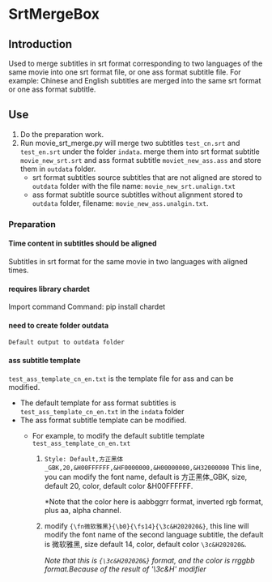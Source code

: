 # SrtMergeBox

## Introduction

Used to merge subtitles in srt format corresponding to two languages of the same movie into one srt format file, or one ass format subtitle file.
For example: Chinese and English subtitles are merged into the same srt format or one ass format subtitle.

## Use

1. Do the preparation work.
2. Run movie_srt_merge.py will merge two subtitles `test_cn.srt` and `test_en.srt` under the folder `indata`.
merge them into srt format subtitle `movie_new_srt.srt` and ass format subtitle `moviet_new_ass.ass` and store them in `outdata` folder.
    - srt format subtitles source subtitles that are not aligned are stored to `outdata` folder with the file name: `movie_new_srt.unalign.txt`
    - ass format subtitle source subtitles without alignment stored to `outdata` folder, filename: `movie_new_ass.unalgin.txt`.

### Preparation

#### Time content in subtitles should be aligned

Subtitles in srt format for the same movie in two languages with aligned times.

#### requires library chardet

Import command
Command: pip install chardet

#### need to create folder outdata

    Default output to outdata folder

#### ass subtitle template

`test_ass_template_cn_en.txt` is the template file for ass and can be modified.

- The default template for ass format subtitles is `test_ass_template_cn_en.txt` in the `indata` folder
- The ass format subtitle template can be modified.
  - For example, to modify the default subtitle template  
  `test_ass_template_cn_en.txt`

    1. `Style: Default,方正黑体_GBK,20,&H00FFFFFF,&HF0000000,&H00000000,&H32000000` This line, you can modify the font name, default is 方正黑体_GBK, size, default 20, color, default color &H00FFFFFF.

        *Note that the color here is aabbggrr format, inverted rgb format, plus aa, alpha channel.
  
    2. modify `{\fn微软雅黑}{\b0}{\fs14}{\3c&H202020&}`, this line will modify the font name of the second language subtitle, the default is 微软雅黑, size default 14, color, default color `\3c&H202020&`.

          *Note that this is `{\3c&H202020&}` format, and the color is rrggbb format.Because of the result of '\3c&H' modifier*
